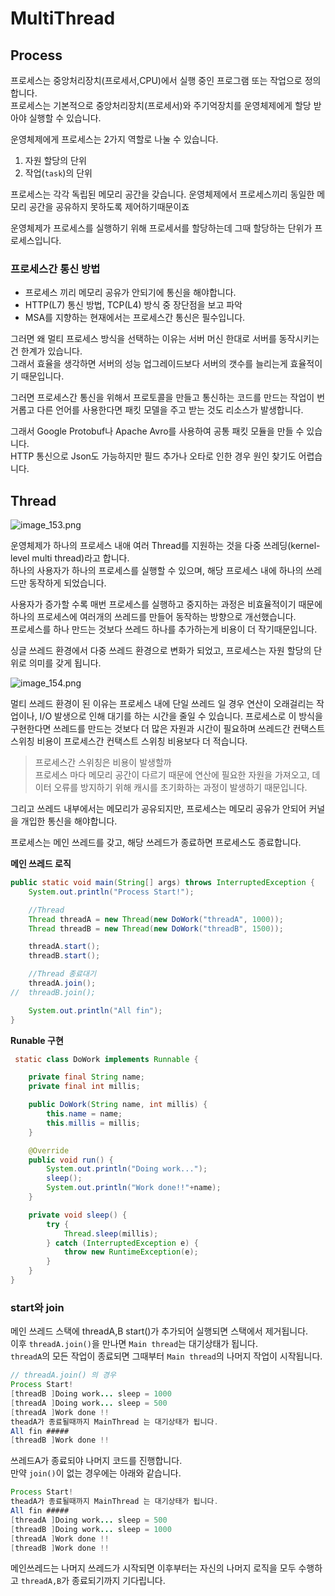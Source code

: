 # MultiThread

## Process
프로세스는 중앙처리장치(프로세서,CPU)에서 실행 중인 프로그램 또는 작업으로 정의합니다.  
프로세스는 기본적으로 중앙처리장치(프로세서)와 주기억장치를 운영체제에게 할당 받아야 실행할 수 있습니다.  

운영체제에게 프로세스는 2가지 역할로 나눌 수 있습니다.
1. 자원 할당의 단위
2. 작업(`task`)의 단위  
  
프로세스는 각각 독립된 메모리 공간을 갖습니다. 운영체제에서 프로세스끼리 동일한 메모리 공간을 공유하지 못하도록 제어하기때문이죠  
  
운영체제가 프로세스를 실행하기 위해 프로세서를 할당하는데 그때 할당하는 단위가 프로세스입니다.  

### 프로세스간 통신 방법
+ 프로세스 끼리 메모리 공유가 안되기에 통신을 해야합니다.  
+ HTTP(L7) 통신 방법, TCP(L4) 방식 중 장단점을 보고 파악
+ MSA를 지향하는 현재에서는 프로세스간 통신은 필수입니다.  
  
그러면 왜 멀티 프로세스 방식을 선택하는 이유는 서버 머신 한대로 서버를 동작시키는건 한계가 있습니다.  
그래서 효율을 생각하면 서버의 성능 업그레이드보다 서버의 갯수를 늘리는게 효율적이기 때문입니다.  
  
그러면 프로세스간 통신을 위해서 프로토콜을 만들고 통신하는 코드를 만드는 작업이 번거롭고 
다른 언어를 사용한다면 패킷 모델을 주고 받는 것도 리소스가 발생합니다.  
  
그래서 Google Protobuf나 Apache Avro를 사용하여 공통 패킷 모듈을 만들 수 있습니다.  
HTTP 통신으로 Json도 가능하지만 필드 추가나 오타로 인한 경우 원인 찾기도 어렵습니다.  

  
## Thread  
![image_153.png](image_153.png)  
  
운영체제가 하나의 프로세스 내애 여러 Thread를 지원하는 것을 다중 쓰레딩(kernel-level multi thread)라고 합니다.  
하나의 사용자가 하나의 프로세스를 실행할 수 있으며, 해당 프로세스 내에 하나의 쓰레드만 동작하게 되었습니다.  
  
사용자가 증가할 수록 매번 프로세스를 실행하고 중지하는 과정은 비효율적이기 때문에 하나의 프로세스에 여러개의 쓰레드를 만들어 동작하는 방향으로 개선했습니다.  
프로세스를 하나 만드는 것보다 쓰레드 하나를 추가하는게 비용이 더 작기때문입니다.  
  
싱글 쓰레드 환경에서 다중 쓰레드 환경으로 변화가 되었고, 프로세스는 자원 할당의 단위로 의미를 갖게 됩니다.  
  
![image_154.png](image_154.png)  
  
멀티 쓰레드 환경이 된 이유는 프로세스 내에 단일 쓰레드 일 경우 연산이 오래걸리는 작업이나, I/O 발생으로 인해
대기를 하는 시간을 줄일 수 있습니다. 프로세스로 이 방식을 구현한다면 쓰레드를 만드는 것보다 더 많은 자원과 시간이 필요하며 
쓰레드간 컨택스트 스위칭 비용이 프로세스간 컨택스트 스위칭 비용보다 더 적습니다.   
  
> 프로세스간 스위칭은 비용이 발생할까  
> 프로세스 마다 메모리 공간이 다르기 때문에 연산에 필요한 자원을 가져오고, 데이터 오류를 방지하기 위해 
> 캐시를 초기화하는 과정이 발생하기 때문입니다.
 
그리고 쓰레드 내부에서는 메모리가 공유되지만, 프로세스는 메모리 공유가 안되어 커널을 개입한 통신을 해야합니다.  
  
프로세스는 메인 쓰레드를 갖고, 해당 쓰레드가 종료하면 프로세스도 종료합니다.   

**메인 쓰레드 로직**
```Java
public static void main(String[] args) throws InterruptedException {
    System.out.println("Process Start!");

    //Thread
    Thread threadA = new Thread(new DoWork("threadA", 1000));
    Thread threadB = new Thread(new DoWork("threadB", 1500));

    threadA.start();
    threadB.start();

    //Thread 종료대기
    threadA.join();
//  threadB.join();

    System.out.println("All fin");
}
```  
**Runable 구현**
```Java
 static class DoWork implements Runnable {

    private final String name;
    private final int millis;

    public DoWork(String name, int millis) {
        this.name = name;
        this.millis = millis;
    }

    @Override
    public void run() {
        System.out.println("Doing work...");
        sleep();
        System.out.println("Work done!!"+name);
    }

    private void sleep() {
        try {
            Thread.sleep(millis);
        } catch (InterruptedException e) {
            throw new RuntimeException(e);
        }
    }
}
```  
  
### start와 join  
메인 쓰레드 스택에 threadA,B start()가 추가되어 실행되면 스택에서 제거됩니다.  
이후 `threadA.join()`을 만나면 `Main thread`는 대기상태가 됩니다.  
`threadA`의 모든 작업이 종료되면 그때부터 `Main thread`의 나머지 작업이 시작됩니다.  
  
```Java
// threadA.join() 의 경우
Process Start!
[threadB ]Doing work... sleep = 1000
[threadA ]Doing work... sleep = 500
[threadA ]Work done !!
theadA가 종료될때까지 MainThread 는 대기상태가 됩니다.
All fin #####
[threadB ]Work done !!
```  
쓰레드A가 종료되야 나머지 코드를 진행합니다.  
만약 `join()`이 없는 경우에는 아래와 같습니다.
```Java
Process Start!
theadA가 종료될때까지 MainThread 는 대기상태가 됩니다.
All fin #####
[threadA ]Doing work... sleep = 500
[threadB ]Doing work... sleep = 1000
[threadA ]Work done !!
[threadB ]Work done !!
```  
  
메인쓰레드는 나머지 쓰레드가 시작되면 이후부터는 자신의 나머지 로직을 모두 수행하고 `threadA,B`가 종료되기까지 기다립니다.  